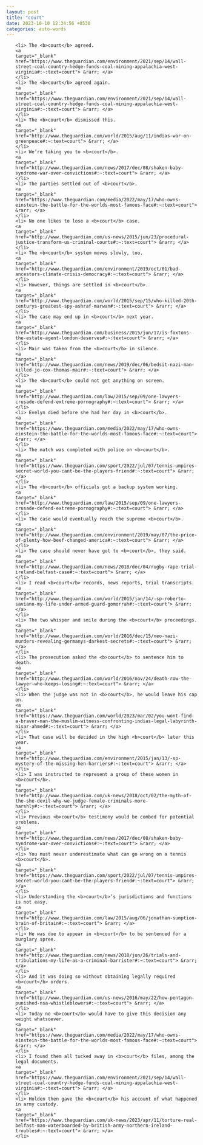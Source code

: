 ```yaml
---
layout: post
title: "court"
date: 2023-10-10 12:34:56 +0530
categories: auto-words
---
```

<ol>

    <li> The <b>court</b> agreed.
    <a 
    target="_blank" 
    href="https://www.theguardian.com/environment/2021/sep/14/wall-street-coal-country-hedge-funds-coal-mining-appalachia-west-virginia#:~:text=court"> &rarr; </a>
    </li>
    <li> The <b>court</b> agreed again.
    <a 
    target="_blank" 
    href="https://www.theguardian.com/environment/2021/sep/14/wall-street-coal-country-hedge-funds-coal-mining-appalachia-west-virginia#:~:text=court"> &rarr; </a>
    </li>
    <li> The <b>court</b> dismissed this.
    <a 
    target="_blank" 
    href="http://www.theguardian.com/world/2015/aug/11/indias-war-on-greenpeace#:~:text=court"> &rarr; </a>
    </li>
    <li> We’re taking you to <b>court</b>.
    <a 
    target="_blank" 
    href="http://www.theguardian.com/news/2017/dec/08/shaken-baby-syndrome-war-over-convictions#:~:text=court"> &rarr; </a>
    </li>
    <li> The parties settled out of <b>court</b>.
    <a 
    target="_blank" 
    href="https://www.theguardian.com/media/2022/may/17/who-owns-einstein-the-battle-for-the-worlds-most-famous-face#:~:text=court"> &rarr; </a>
    </li>
    <li> No one likes to lose a <b>court</b> case.
    <a 
    target="_blank" 
    href="http://www.theguardian.com/us-news/2015/jun/23/procedural-justice-transform-us-criminal-courts#:~:text=court"> &rarr; </a>
    </li>
    <li> The <b>court</b> system moves slowly, too.
    <a 
    target="_blank" 
    href="http://www.theguardian.com/environment/2019/oct/01/bad-ancestors-climate-crisis-democracy#:~:text=court"> &rarr; </a>
    </li>
    <li> However, things are settled in <b>court</b>.
    <a 
    target="_blank" 
    href="http://www.theguardian.com/world/2015/sep/15/who-killed-20th-centurys-greatest-spy-ashraf-marwan#:~:text=court"> &rarr; </a>
    </li>
    <li> The case may end up in <b>court</b> next year.
    <a 
    target="_blank" 
    href="http://www.theguardian.com/business/2015/jun/17/is-foxtons-the-estate-agent-london-deserves#:~:text=court"> &rarr; </a>
    </li>
    <li> Mair was taken from the <b>court</b> in silence.
    <a 
    target="_blank" 
    href="http://www.theguardian.com/news/2019/dec/06/bedsit-nazi-man-killed-jo-cox-thomas-mair#:~:text=court"> &rarr; </a>
    </li>
    <li> The <b>court</b> could not get anything on screen.
    <a 
    target="_blank" 
    href="http://www.theguardian.com/law/2015/sep/09/one-lawyers-crusade-defend-extreme-pornography#:~:text=court"> &rarr; </a>
    </li>
    <li> Evelyn died before she had her day in <b>court</b>.
    <a 
    target="_blank" 
    href="https://www.theguardian.com/media/2022/may/17/who-owns-einstein-the-battle-for-the-worlds-most-famous-face#:~:text=court"> &rarr; </a>
    </li>
    <li> The match was completed with police on <b>court</b>.
    <a 
    target="_blank" 
    href="https://www.theguardian.com/sport/2022/jul/07/tennis-umpires-secret-world-you-cant-be-the-players-friend#:~:text=court"> &rarr; </a>
    </li>
    <li> The <b>court</b> officials got a backup system working.
    <a 
    target="_blank" 
    href="http://www.theguardian.com/law/2015/sep/09/one-lawyers-crusade-defend-extreme-pornography#:~:text=court"> &rarr; </a>
    </li>
    <li> The case would eventually reach the supreme <b>court</b>.
    <a 
    target="_blank" 
    href="http://www.theguardian.com/environment/2019/may/07/the-price-of-plenty-how-beef-changed-america#:~:text=court"> &rarr; </a>
    </li>
    <li> The case should never have got to <b>court</b>, they said.
    <a 
    target="_blank" 
    href="http://www.theguardian.com/news/2018/dec/04/rugby-rape-trial-ireland-belfast-case#:~:text=court"> &rarr; </a>
    </li>
    <li> I read <b>court</b> records, news reports, trial transcripts.
    <a 
    target="_blank" 
    href="http://www.theguardian.com/world/2015/jan/14/-sp-roberto-saviano-my-life-under-armed-guard-gomorrah#:~:text=court"> &rarr; </a>
    </li>
    <li> The two whisper and smile during the <b>court</b> proceedings.
    <a 
    target="_blank" 
    href="http://www.theguardian.com/world/2016/dec/15/neo-nazi-murders-revealing-germanys-darkest-secrets#:~:text=court"> &rarr; </a>
    </li>
    <li> The prosecution asked the <b>court</b> to sentence him to death.
    <a 
    target="_blank" 
    href="http://www.theguardian.com/world/2016/nov/24/death-row-the-lawyer-who-keeps-losing#:~:text=court"> &rarr; </a>
    </li>
    <li> When the judge was not in <b>court</b>, he would leave his cap on.
    <a 
    target="_blank" 
    href="https://www.theguardian.com/world/2023/mar/02/you-wont-find-a-braver-man-the-muslim-witness-confronting-indias-legal-labyrinth-nisar-ahmed#:~:text=court"> &rarr; </a>
    </li>
    <li> That case will be decided in the high <b>court</b> later this year.
    <a 
    target="_blank" 
    href="http://www.theguardian.com/environment/2015/jan/13/-sp-mystery-of-the-missing-hen-harriers#:~:text=court"> &rarr; </a>
    </li>
    <li> I was instructed to represent a group of these women in <b>court</b>.
    <a 
    target="_blank" 
    href="http://www.theguardian.com/uk-news/2018/oct/02/the-myth-of-the-she-devil-why-we-judge-female-criminals-more-harshly#:~:text=court"> &rarr; </a>
    </li>
    <li> Previous <b>court</b> testimony would be combed for potential problems.
    <a 
    target="_blank" 
    href="http://www.theguardian.com/news/2017/dec/08/shaken-baby-syndrome-war-over-convictions#:~:text=court"> &rarr; </a>
    </li>
    <li> You must never underestimate what can go wrong on a tennis <b>court</b>.
    <a 
    target="_blank" 
    href="https://www.theguardian.com/sport/2022/jul/07/tennis-umpires-secret-world-you-cant-be-the-players-friend#:~:text=court"> &rarr; </a>
    </li>
    <li> Understanding the <b>court</b>’s jurisdictions and functions is not easy.
    <a 
    target="_blank" 
    href="http://www.theguardian.com/law/2015/aug/06/jonathan-sumption-brain-of-britain#:~:text=court"> &rarr; </a>
    </li>
    <li> He was due to appear in <b>court</b> to be sentenced for a burglary spree.
    <a 
    target="_blank" 
    href="http://www.theguardian.com/news/2018/jun/26/trials-and-tribulations-my-life-as-a-criminal-barrister#:~:text=court"> &rarr; </a>
    </li>
    <li> And it was doing so without obtaining legally required <b>court</b> orders.
    <a 
    target="_blank" 
    href="http://www.theguardian.com/us-news/2016/may/22/how-pentagon-punished-nsa-whistleblowers#:~:text=court"> &rarr; </a>
    </li>
    <li> Today no <b>court</b> would have to give this decision any weight whatsoever.
    <a 
    target="_blank" 
    href="https://www.theguardian.com/media/2022/may/17/who-owns-einstein-the-battle-for-the-worlds-most-famous-face#:~:text=court"> &rarr; </a>
    </li>
    <li> I found them all tucked away in <b>court</b> files, among the legal documents.
    <a 
    target="_blank" 
    href="https://www.theguardian.com/environment/2021/sep/14/wall-street-coal-country-hedge-funds-coal-mining-appalachia-west-virginia#:~:text=court"> &rarr; </a>
    </li>
    <li> Holden then gave the <b>court</b> his account of what happened in army custody.
    <a 
    target="_blank" 
    href="https://www.theguardian.com/uk-news/2023/apr/11/torture-real-belfast-man-waterboarded-by-british-army-northern-ireland-troubles#:~:text=court"> &rarr; </a>
    </li>